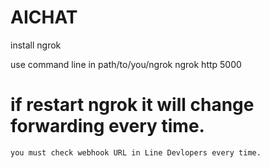 # AICHAT
 
 install ngrok

 use command line in path/to/you/ngrok
    ngrok http 5000

# if restart ngrok it will change forwarding every time. 
    you must check webhook URL in Line Devlopers every time. 
